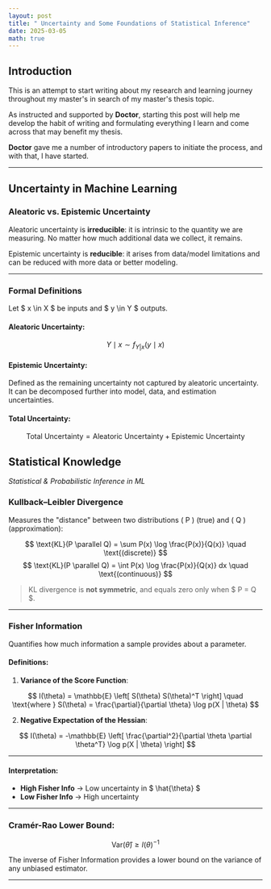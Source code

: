 ```yaml
---
layout: post
title: " Uncertainty and Some Foundations of Statistical Inference"
date: 2025-03-05
math: true
---
```


## Introduction

This is an attempt to start writing about my research and learning journey throughout my master's in search of my master's thesis topic. 

As instructed and supported by **Doctor**, starting this post will help me develop the habit of writing and formulating everything I learn and come across that may benefit my thesis. 

**Doctor** gave me a number of introductory papers to initiate the process, and with that, I have started.

---

## Uncertainty in Machine Learning

### Aleatoric vs. Epistemic Uncertainty

Aleatoric uncertainty is **irreducible**: it is intrinsic to the quantity we are measuring. No matter how much additional data we collect, it remains.

Epistemic uncertainty is **reducible**: it arises from data/model limitations and can be reduced with more data or better modeling.

---

### Formal Definitions

Let $ x \in X $ be inputs and $ y \in Y $ outputs.

#### Aleatoric Uncertainty:

$$
Y \mid x \sim f_{Y|x}(y \mid x)
$$

#### Epistemic Uncertainty:

Defined as the remaining uncertainty not captured by aleatoric uncertainty. It can be decomposed further into model, data, and estimation uncertainties.

#### Total Uncertainty:

$$
\text{Total Uncertainty} = \text{Aleatoric Uncertainty} + \text{Epistemic Uncertainty}
$$

##  Statistical Knowledge  
*Statistical & Probabilistic Inference in ML*

### Kullback–Leibler Divergence

Measures the "distance" between two distributions \( P \) (true) and \( Q \) (approximation):

$$
\text{KL}(P \parallel Q) = \sum P(x) \log \frac{P(x)}{Q(x)} \quad \text{(discrete)}
$$
$$
\text{KL}(P \parallel Q) = \int P(x) \log \frac{P(x)}{Q(x)} dx \quad \text{(continuous)}
$$

> KL divergence is **not symmetric**, and equals zero only when $ P = Q $.

---

### Fisher Information

Quantifies how much information a sample provides about a parameter.

#### Definitions:

1. **Variance of the Score Function**:

$$
I(\theta) = \mathbb{E} \left[ S(\theta) S(\theta)^T \right]
\quad \text{where } S(\theta) = \frac{\partial}{\partial \theta} \log p(X | \theta)
$$

2. **Negative Expectation of the Hessian**:

$$
I(\theta) = -\mathbb{E} \left[ \frac{\partial^2}{\partial \theta \partial \theta^T} \log p(X | \theta) \right]
$$

---

#### Interpretation:

- **High Fisher Info** → Low uncertainty in $ \hat{\theta} $
- **Low Fisher Info** → High uncertainty

---

### Cramér-Rao Lower Bound:

$$
\text{Var}(\hat{\theta}) \geq I(\theta)^{-1}
$$

The inverse of Fisher Information provides a lower bound on the variance of any unbiased estimator.

---

